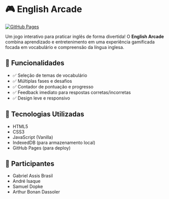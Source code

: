# 🎮 English Arcade

[![GitHub Pages](https://img.shields.io/badge/Live-Demo-blue?logo=github)](https://thesamueldopke.github.io/EnglishArcade/)

Um jogo interativo para praticar inglês de forma divertida! O **English Arcade** combina aprendizado e entretenimento em uma experiência gamificada focada em vocabulário e compreensão da língua inglesa.

## 📌 Funcionalidades

- ✅ Seleção de temas de vocabulário
- ✅ Múltiplas fases e desafios
- ✅ Contador de pontuação e progresso
- ✅ Feedback imediato para respostas corretas/incorretas
- ✅ Design leve e responsivo

## 🧰 Tecnologias Utilizadas

- HTML5
- CSS3
- JavaScript (Vanilla)
- IndexedDB (para armazenamento local)
- GitHub Pages (para deploy)

## 👤 Participantes
- Gabriel Assis Brasil
- André Isaque
- Samuel Dopke
- Arthur Bonan Dassoler

